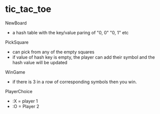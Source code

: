 # tic_tac_toe

NewBoard
- a hash table with the key/value paring of "0, 0" "0, 1" etc

PickSquare
- can pick from any of the empty squares 
- if value of hash key is empty, the player can add their symbol and the hash value will be updated

WinGame
- if there is 3 in a row of corresponding symbols then you win.

PlayerChoice
- :X = player 1
- :O = Player 2